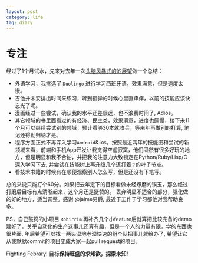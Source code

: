 ```yaml
---
layout: post
category: life
tag: diary
---
```


专注
===

经过了1个月试水，先来对去年一次[头脑风暴式的的展望](http://www.soasme.com/2012/12/30/some-simple-thoughts/)做一个总结：

+ 外语学习，我挑选了 `Duolingo` 进行学习西班牙语，效果满意，但是速度太慢。
+ 吉他并未安排出时间来练习，听到指弹的时候心里直痒痒，以前的技能应该快忘光了呢。
+ 漫画经过一些尝试，确认我的水平还差很远，也不浪费时间了, Adios。
+ 其它领域的书里面看过的有经济、民主类，效果满意，进度也颇慢，接下来11个月可以继续尝试别的领域，预计看够30本就收兵，等来年再做别的打算, 笔记还得勤归纳才是。
+ 程序方面正式不再深入学习`Android`&`iOS`。按照最近两年的技能图和尝试的新领域来看，前端和手机App开发让我觉得空虚寂寞，他们固然有很多好玩的地方，但是明显和我不合拍，并把我的注意力大致锁定在Python/Ruby/Lisp/C深入学习下去, 并尝试在技能树上再升级几个还打着`？`的叶子节点。
+ 看技术书籍的时候有在顺便观察别人怎么写，但是还没有下笔写。

总的来说只能打个60分。如果把去年定下的目标看做未经琢磨的璞玉，那么经过打磨后目标有点清晰起来，这个月还是挺赞的。
丢弃明显不适合的部分，强化做的好的地方，适当调整。感谢 @jaime男爵, 最近于工作于学习都他对我帮助良多。

PS，自己鼓捣的小项目 `Rohirrim` 再补齐几个小feature后就算把比较完备的demo建好了，关乎自动化的生产这事儿还算有趣，但是一个人的力量有限，学的东西也很片面, 年后希望可以找一两头湿地老湿快速的组个队把事儿就给办了, 希望让它从我默默commit的项目变成大家一起pull request的项目。

Fighting Febrary!
目标**保持旺盛的求知欲，探索未知!**
